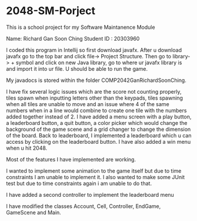 # 2048-SM-Porject
This is a school project for my Software Maintanence Module

Name: Richard Gan Soon Ching
Student ID : 20303960

I coded this program in Intellij so first download javafx. After u download javafx go to the top bar and click 
file-> Project Structure. Then go to library-> + symbol and click on new Java library, go to where ur javafx library is
and import it into ur file. U should be able to run the game.

My javadocs is stored within the folder COMP2042GanRichardSoonChing.

I have fix several logic issues which are the score not counting properly, tiles spawn when inputting letters other than
the keypads, tiles spawning when all tiles are unable to move and an issue where 4 of the same numbers when in a
line would combine to create one tile with the numbers added together instead of 2. I have added a menu screen with a
play button, a leaderboard button, a quit button, a color picker which would change the background of the game scene and
a grid changer to change the dimension of the board. Back to leaderboard, I implemented a leaderboard which u can access
by clicking on the leaderboard button. I have also added a win menu when u hit 2048.

Most of the features I have implemented are working.

I wanted to implement some animation to the game itself but due to time constraints I am unable to implement it. I also wanted to make some JUnit test but due to time constraints again i am unable to do that.

I have added a second controller to implement the leaderboard menu

I have modified the classes Account, Cell, Controller, EndGame, GameScene and Main.